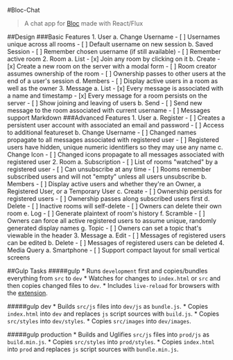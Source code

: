 #Bloc-Chat
>A chat app for [Bloc](https://www.bloc.io) made with React/Flux

##Design
###Basic Features
    1. User
        a. Change Username
            - [ ] Usernames unique across all rooms
            - [ ] Default username on new session
        b. Saved Session
            - [ ] Remember chosen username (if still available)
            - [ ] Remember active room
    2. Room
        a. List
            - [x] Join any room by clicking on it
        b. Create
            - [x] Create a new room on the server with a modal form
            - [ ] Room creator assumes ownership of the room
            - [ ] Ownership passes to other users at the end of a user's session
        d. Members
            - [ ] Display active users in a room as well as the owner
    3. Message 
        a. List
            - [x] Every message is associated with a name and timestamp
            - [x] Every message for a room persists on the server
            - [ ] Show joining and leaving of users
        b. Send
            - [ ] Send new message to the room associated with current username
            - [ ] Messages support Markdown
###Advanced Features
    1. User
        a. Register
            - [ ] Creates a persistent user account with associated an email and password
            - [ ] Access to additional featureset
        b. Change Username
            - [ ] Changed names propagate to all messages associated with registered user
            - [ ] Registered users have hidden, unique numeric identifiers so they may use any name
        c. Change Icon
            - [ ] Changed icons propagate to all messages associated with registered user
    2. Room
        a. Subscription
            - [ ] List of rooms "watched" by a registered user
            - [ ] Can unsubscribe at any time
            - [ ] Rooms remember subscribed users and will not "empty" unless all users unsubscribe
        b. Members
            - [ ] Display active users and whether they're an Owner, a Registered User, or a Temporary User
        c. Create
            - [ ] Ownership persists for registered users
            - [ ] Ownership passes along subscribed users first
        d. Delete
            - [ ] Inactive rooms will self-delete
            - [ ] Owners can delete their own room
        e. Log
            - [ ] Generate plaintext of room's history
        f. Scramble
            - [ ] Owners can force all active registered users to assume unique, randomly generated display names
        g. Topic
            - [ ] Owners can set a topic that's viewable in the header
    3. Message 
        a. Edit
            - [ ] Messages of registered users can be edited
        b. Delete
            - [ ] Messages of registered users can be deleted
    4. Media Query
        a. Smartphone
            - [ ] Support compact layout for small vertical screens

##Gulp Tasks
#####gulp
    * Runs `development` first and copies/bundles everything from `src` to `dev`
    * Watches for changes to `index.html` or `src` and then copies changed files to `dev`.
    * Includes `live-reload` for browsers with the [extension](http://livereload.com/extensions/).
    
#####gulp dev
    * Builds `src/js` files into `dev/js` as `bundle.js`.
    * Copies `index.html` into `dev` and replaces `js` script sources with `build.js`.
    * Copies `src/styles` into `dev/styles`.
    * Copies `src/images` into `dev/images`.

#####gulp production
    * Builds and Uglifies `src/js` files into `prod/js` as `build.min.js`.
    * Copies `src/styles` into `prod/styles`.
    * Copies `index.html` into `prod` and replaces `js` script sources with `bundle.min.js`.

